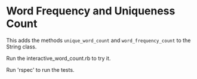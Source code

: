 Word Frequency and Uniqueness Count
==========

This adds the methods `unique_word_count` and `word_frequency_count` to the String class.

Run the interactive_word_count.rb to try it. 

Run 'rspec' to run the tests.